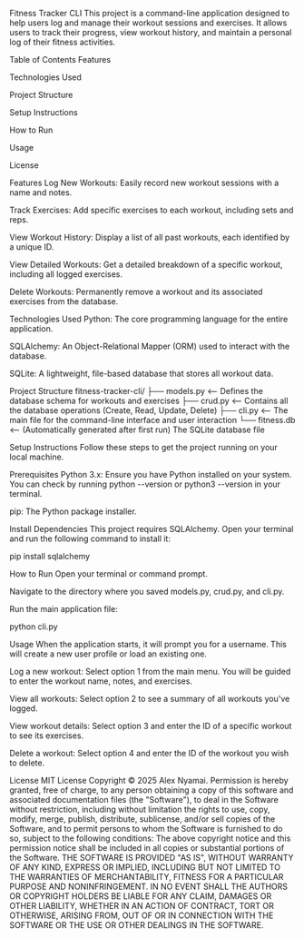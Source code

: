 Fitness Tracker CLI
This project is a command-line application designed to help users log and manage their workout sessions and exercises. It allows users to track their progress, view workout history, and maintain a personal log of their fitness activities.

Table of Contents
Features

Technologies Used

Project Structure

Setup Instructions

How to Run

Usage

License

Features
Log New Workouts: Easily record new workout sessions with a name and notes.

Track Exercises: Add specific exercises to each workout, including sets and reps.

View Workout History: Display a list of all past workouts, each identified by a unique ID.

View Detailed Workouts: Get a detailed breakdown of a specific workout, including all logged exercises.

Delete Workouts: Permanently remove a workout and its associated exercises from the database.

Technologies Used
Python: The core programming language for the entire application.

SQLAlchemy: An Object-Relational Mapper (ORM) used to interact with the database.

SQLite: A lightweight, file-based database that stores all workout data.

Project Structure
fitness-tracker-cli/
├── models.py      <-- Defines the database schema for workouts and exercises
├── crud.py        <-- Contains all the database operations (Create, Read, Update, Delete)
├── cli.py         <-- The main file for the command-line interface and user interaction
└── fitness.db     <-- (Automatically generated after first run) The SQLite database file

Setup Instructions
Follow these steps to get the project running on your local machine.

Prerequisites
Python 3.x: Ensure you have Python installed on your system. You can check by running python --version or python3 --version in your terminal.

pip: The Python package installer.

Install Dependencies
This project requires SQLAlchemy. Open your terminal and run the following command to install it:

pip install sqlalchemy

How to Run
Open your terminal or command prompt.

Navigate to the directory where you saved models.py, crud.py, and cli.py.

Run the main application file:

python cli.py

Usage
When the application starts, it will prompt you for a username. This will create a new user profile or load an existing one.

Log a new workout: Select option 1 from the main menu. You will be guided to enter the workout name, notes, and exercises.

View all workouts: Select option 2 to see a summary of all workouts you've logged.

View workout details: Select option 3 and enter the ID of a specific workout to see its exercises.

Delete a workout: Select option 4 and enter the ID of the workout you wish to delete.

License
MIT License
Copyright © 2025 Alex Nyamai.
Permission is hereby granted, free of charge, to any person obtaining a copy of this software and associated documentation files (the "Software"), to deal in the Software without restriction, including without limitation the rights to use, copy, modify, merge, publish, distribute, sublicense, and/or sell copies of the Software, and to permit persons to whom the Software is furnished to do so, subject to the following conditions:
The above copyright notice and this permission notice shall be included in all copies or substantial portions of the Software.
THE SOFTWARE IS PROVIDED "AS IS", WITHOUT WARRANTY OF ANY KIND, EXPRESS OR IMPLIED, INCLUDING BUT NOT LIMITED TO THE WARRANTIES OF MERCHANTABILITY, FITNESS FOR A PARTICULAR PURPOSE AND NONINFRINGEMENT. IN NO EVENT SHALL THE AUTHORS OR COPYRIGHT HOLDERS BE LIABLE FOR ANY CLAIM, DAMAGES OR OTHER LIABILITY, WHETHER IN AN ACTION OF CONTRACT, TORT OR OTHERWISE, ARISING FROM, OUT OF OR IN CONNECTION WITH THE SOFTWARE OR THE USE OR OTHER DEALINGS IN THE SOFTWARE.